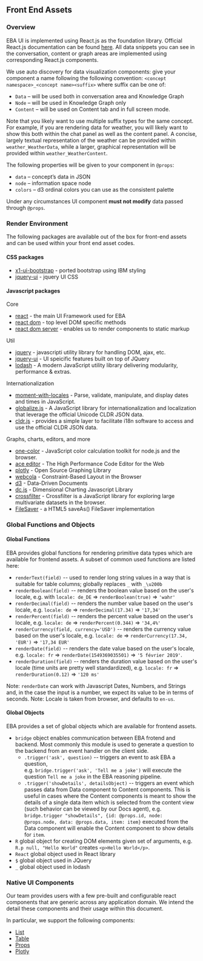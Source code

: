## Front End Assets

### Overview
EBA UI is implemented using React.js as the foundation library. Official React.js documentation can be found [here](https://reactjs.org/docs). All data snippets you can see in the conversation, content or graph areas are implemented using corresponding React.js components.

We use auto discovery for data visualization components: give your component a name following the following convention: `<concept namespace>_<concept name><suffix>` where suffix can be one of:

- `Data` – will be used both in conversation area and Knowledge Graph
- `Node` – will be used in Knowledge Graph only
- `Content` – will be used on Content tab and in full screen mode. 

Note that you likely want to use multiple suffix types for the same concept. For example, if you are rendering data for weather, you will likely want to show this both within the chat panel as well as the content panel. A concise, largely textual representation of the weather can be provided within `weather_WeatherData`, while a larger, graphical representation will be provided within `weather_WeatherContent`. 

The following properties will be given to your component in `@props`:

- `data` – concept’s data in JSON
- `node` – information space node
- `colors` – d3 ordinal colors you can use as the consistent palette

Under any circumstances UI component **must not modify** data passed through `@props`.

### Render Environment
The following packages are available out of the box for front-end assets and can be used within your front end asset codes.

#### CSS packages
- [x1-ui-bootstrap](https://eba.ibm.com/assistant#/lab/glyphicons) - ported bootstrap using IBM styling
- [jquery-ui](https://jqueryui.com/) - jquery UI CSS

#### Javascript packages

Core
- [react](https://reactjs.org/) - the main UI Framework used for EBA
- [react dom](https://reactjs.org/docs/react-dom.html) - top level DOM specific methods
- [react dom server](https://reactjs.org/docs/react-dom-server.html) - enables us to render components to static markup

Util
- [jquery](https://jquery.com/) - javascripti utility library for handling DOM, ajax, etc. 
- [jquery-ui](https://jqueryui.com/) - UI speicific features built on top of JQuery
- [lodash](https://lodash.com/) -  A modern JavaScript utility library delivering modularity, performance & extras.

Internationalization
- [moment-with-locales](https://momentjs.com/) - Parse, validate, manipulate, and display dates and times in JavaScript.
- [globalize.js](https://github.com/globalizejs/globalize) - A JavaScript library for internationalization and localization that leverage the official Unicode CLDR JSON data.
- [cldr.js](https://github.com/rxaviers/cldrjs) - provides a simple layer to facilitate i18n software to access and use the official CLDR JSON data. 

Graphs, charts, editors, and more
- [one-color](https://github.com/One-com/one-color) - JavaScript color calculation toolkit for node.js and the browser.
- [ace editor](https://ace.c9.io/) - The High Performance Code Editor for the Web
- [plotly](https://plot.ly/javascript/) - Open Source Graphing Library
- [webcola](https://ialab.it.monash.edu/webcola/) - Constraint-Based Layout in the Browser
- [d3](https://d3js.org/) - Data-Driven Documents
- [dc.js](https://dc-js.github.io/dc.js/) - Dimensional Charting Javascript Library
- [crossfilter](http://square.github.io/crossfilter/) - Crossfilter is a JavaScript library for exploring large multivariate datasets in the browser.
- [FileSaver](https://github.com/eligrey/FileSaver.js/) - a HTML5 saveAs() FileSaver implementation

### Global Functions and Objects

#### Global Functions

EBA provides global functions for rendering primitive data types which are available for frontend assets. A subset of common used functions are listed here:
 - `renderText(field)` -- used to render long string values in a way that is suitable for table columns; globally replaces `_` with `_\u200b`
 - `renderBoolean(field)` -- renders the boolean value based on the user's locale, e.g. with `locale: de_DE` => `renderBoolean(true)` => `'wahr'`
 - `renderDecimal(field)` -- renders the number value based on the user's locale, e.g. `locale: de` => `renderDecimal(17.34)` => `'17,34'`
 - `renderPercent(field)` -- renders the percent value based on the user's locale, e.g. `locale: de` => `renderPercent(0.344)` => `'34,4%'`
 - `renderCurrency(field, currency='USD')` -- renders the currency value based on the user's locale, e.g. `locale: de` => `renderCurrency(17.34, 'EUR')` => `'17,34 EUR'`
 - `renderDate(field)` -- renders the date value based on the user's locale, e.g. `locale: fr` => `renderDate(1549369035501)` => `'5 février 2019'`. 
 - `renderDuration(field)` -- renders the duration value based on the user's locale (time units are pretty well standardized), e.g. `locale: fr` => `renderDuration(0.12)` => `'120 ms'`

Note: `renderDate` can work with Javascript Dates, Numbers, and Strings and, in the case the input is a number, we expect its value to be in terms of seconds.
Note: Locale is taken from browser, and defaults to `en-us`.

#### Global Objects

EBA provides a set of global objects which are available for frontend assets.

 - `bridge` object enables communication between EBA frotend and backend. Most commonly this module is used to generate a question to the backend from an event handler on the client side.
    - `.trigger('ask', question)` -- triggers an event to ask EBA a question,   
    e.g. `bridge.trigger('ask', 'Tell me a joke')` will execute the question `Tell me a joke` in the EBA reasoning pipeline.
    - `.trigger('showDetails', detailsObject)` -- triggers an event which passes data from Data component to Content components. This is useful in cases where the Content components is meant to show the details of a single data item which is selected from the content view (such behavior can be viewed by our Docs agent), e.g. `bridge.trigger "showDetails", {id: @props.id, node: @props.node, data: @props.data, item: item}` executed from the Data component will enable the Content component to show details for `item`.
 - `R` global object for creating DOM elements given set of arguments, e.g. `R.p null, "Hello World"` creates `<p>Hello World</p>`.
 - `React` global object used in React library
 - `$` global object used in JQuery
 - `_` global object used in lodash

### Native UI Components
Our team provides users with a few pre-built and configurable react components that are generic across any application domain. We intend the detail these components and their usage within this document. 

In particular, we support the following components:
 - [List](./frontend/React_Lists.md)
 - [Table](./frontend/React_Tables.md)
 - [Props](./frontend/React_Props.md)
 - [Plotly](./frontend/React_Plotly.md)
 
